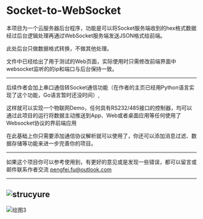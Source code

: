 # Socket-to-WebSocket

本项目为一个云服务器后台程序，功能是可以将Socket服务端收到的hex格式数据经过后台逻辑处理再通过WebSocket服务端发送JSON格式给前端。

此处后台只做数据格式转换，不做其他处理。

文件中已经给出了用于测试的Web页面，实际使用时只需修改前端界面中websocket监听的的ip和端口与后台保持一致。

-------------------------------------------------------------------------------------------------------------------

后续作者会加上串口通信转Socket通信功能（在作者的主页已经用Python语言实现了这个功能，Go语言暂时还没时间）,

这样就可以实现一个物联网Demo，任何具有RS232/485接口的控制器，均可以通过此项目的运行将数据主动推送到App、Web或者桌面应用等任何使用了Websocket协议的界前端应用

在此基础上你只需要添加通信协议解析就可以使用了，你还可以添加消息过滤、数据存储等功能来进一步完善你的项目。

-------------------------------------------------------------------------------------------------------------------

如果这个项目你可以参考使用到，有更好的意见或是发现一些错误，都可以留言或邮件联系作者交流 pengfei.fu@outlook.com

-------------------------------------------------------------------------------------------------------------------
![strucyure](https://user-images.githubusercontent.com/49359900/124684592-14fd3800-df02-11eb-85b5-1319f782e406.png)
-------------------------------------------------------------------------------------------------------------------
![绘图3](https://user-images.githubusercontent.com/49359900/124928355-1cbbfa00-e032-11eb-9596-e4a60edaee9e.png)
